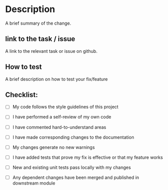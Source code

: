 # Description

A brief summary of the change.

## link to the task / issue

A link to the relevant task or issue on github.

## How to test

A brief description on how to test your fix/feature

## Checklist:

- [ ] My code follows the style guidelines of this project
- [ ] I have performed a self-review of my own code
- [ ] I have commented hard-to-understand areas
- [ ] I have made corresponding changes to the documentation
- [ ] My changes generate no new warnings
- [ ] I have added tests that prove my fix is effective or that my feature works
- [ ] New and existing unit tests pass locally with my changes
- [ ] Any dependent changes have been merged and published in downstream module


